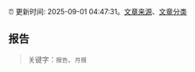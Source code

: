 :alarm_clock: 更新时间: 2025-09-01 04:47:31。[文章来源](/README.md)、[文章分类](/TAGS.md)

## 报告


> 关键字：`报告`、`月报`



